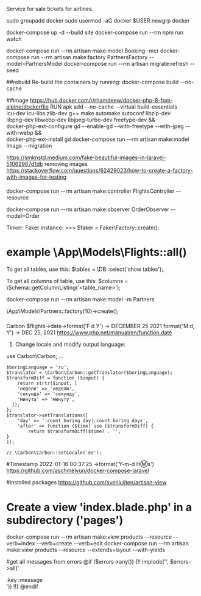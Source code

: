 Service for sale tickets for airlines.

sudo groupadd docker
sudo usermod -aG docker $USER
newgrp docker

docker-compose up -d --build site
docker-compose run --rm npm run watch

docker-compose run --rm artisan make:model Booking -mcr
docker-compose run --rm artisan make:factory PartnersFactory --model=PartnersModel
docker-compose run --rm artisan migrate:refresh --seed

##rebuild
Re-build the containers by running: docker-compose build --no-cache

##image
https://hub.docker.com/r/rhamdeew/docker-php-8-fpm-alpine/dockerfile
RUN apk add --no-cache --virtual build-essentials \
 icu-dev icu-libs zlib-dev g++ make automake autoconf libzip-dev \
 libpng-dev libwebp-dev libjpeg-turbo-dev freetype-dev && \
 docker-php-ext-configure gd --enable-gd --with-freetype --with-jpeg --with-webp && \
 docker-php-ext-install gd
docker-compose run --rm artisan make:model Image --migration

https://smknstd.medium.com/fake-beautiful-images-in-laravel-51062967d1db
removing images https://stackoverflow.com/questions/62429023/how-to-create-a-factory-with-images-for-testing

####

docker-compose run --rm artisan make:controller FlightsController --resource

docker-compose run --rm artisan make:observer OrderObserver --model=Order

Tinker:
Faker instance: >>> $faker = Faker\Factory::create();

# example \App\Models\Flights::all()

To get all tables, use this:
$tables = \DB::select('show tables');.

To get all columns of table, use this:
$columns = \Schema::getColumnListing('<table_name>');

docker-compose run --rm artisan make:model -m Partners

\App\Models\Partners::factory(10)->create();

###

Carbon
$flights->date->format('F d Y') -> DECEMBER 25 2021
format('M d, Y') -> DEC 25, 2021
https://www.php.net/manual/en/function.date

1. Change locale and modify output language:

use Carbon\Carbon;
...

```
$boringLanguage = 'ru';
$translator = \Carbon\Carbon::getTranslator($boringLanguage);
$transformDiff = function ($input) {
    return strtr($input, [
    'неделя' => 'неделю',
    'секунда' => 'секунду',
    'минута' => 'минуту',
  ]);
};
$translator->setTranslations([
    'day' => ':count boring day|:count boring days',
    'after' => function ($time) use ($transformDiff) {
        return $transformDiff($time) . '';
}
]);

// \Carbon\Carbon::setLocale('es');
```

#Timestamp
2022-01-16 00:37:25
->format('Y-m-d H:m:s')
https://github.com/aschmelyun/docker-compose-laravel

#installed packages
https://github.com/svenluijten/artisan-view

# Create a view 'index.blade.php' in a subdirectory ('pages')

docker-compose run --rm artisan make:view products --resource --verb=index --verb=create --verb=edit
docker-compose run --rm artisan make:view products --resource --extends=layout --with-yields

#get all messages from errors
@if ($errors->any())
{!! implode('', $errors->all('<div> :key :message</div>')) !!}
@endif
